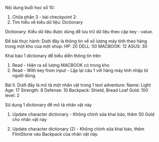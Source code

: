 Nội dung buổi học số 10: 
1. Chữa phần 3 - bài checkpoint 2: 
2. Tìm hiểu về kiểu dữ liệu: Dictionary

Dictionary: Kiểu dữ liệu được dùng để lưu trữ dữ liệu theo cặp key - value.


Đề bài thực hành: Dưới đây là thông tin về số lượng máy tính theo hãng trong một kho của một shop:
HP: 20
DELL: 50
MACBOOK: 12
ASUS: 30

Khai báo 1 dictionary để biểu diễn thông tin trên
1. Read - Hiện ra số lượng MACBOOK có trong kho
2. Read - With key from input - Lặp lại câu 1 với hãng máy tính nhập từ người dùng.





Bài II. Dưới đây là mô tả một nhân vật trong 1 text adventure:
Name: Light
Age: 17
Strength: 8
Defense: 10
Backpack: Shield, Bread Loaf
Gold: 100
level: 2

Sử dụng 1 dictionary để mô tả nhân vật này
1. Update character dictionary - Không chỉnh sửa khai báo, thêm 50 Gold cho nhân vật này 

2. Update character dictionary (2) - Không chỉnh sửa khai báo, thêm FlintStone vào Backpack của nhân vật này.